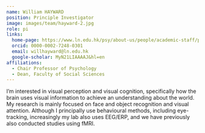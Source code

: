 ```yaml
---
name: William HAYWARD
position: Principle Investigator
image: images/team/hayward-2.jpg
role: pi
links:
  home-page: https://www.ln.edu.hk/psy/about-us/people/academic-staff/professor-hayward-william
  orcid: 0000-0002-7248-0301
  email: willhayward@ln.edu.hk
  google-scholar: MyN21LIAAAAJ&hl=en
affiliations:
  - Chair Professor of Psychology
  - Dean, Faculty of Social Sciences
---
```


I’m interested in visual perception and visual cognition, specifically how the brain uses visual information to achieve an understanding about the world. My research is mainly focused on face and object recognition and visual attention. Although I principally use behavioural methods, including eye-tracking, increasingly my lab also uses EEG/ERP, and we have previously also conducted studies using fMRI. 

